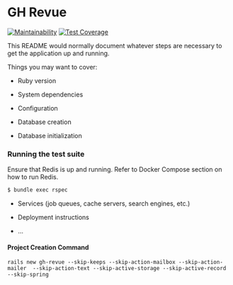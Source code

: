 # GH Revue

[![Maintainability](https://api.codeclimate.com/v1/badges/c3f01036cb563d5d5b37/maintainability)](https://codeclimate.com/github/ghosteathuman/gh-revue/maintainability)
[![Test Coverage](https://api.codeclimate.com/v1/badges/c3f01036cb563d5d5b37/test_coverage)](https://codeclimate.com/github/ghosteathuman/gh-revue/test_coverage)

This README would normally document whatever steps are necessary to get the
application up and running.

Things you may want to cover:

* Ruby version

* System dependencies

* Configuration

* Database creation

* Database initialization

### Running the test suite

Ensure that Redis is up and running. Refer to Docker Compose section on how to run Redis.

```bash
$ bundle exec rspec
```

* Services (job queues, cache servers, search engines, etc.)

* Deployment instructions

* ...

#### Project Creation Command
```
rails new gh-revue --skip-keeps --skip-action-mailbox --skip-action-mailer  --skip-action-text --skip-active-storage --skip-active-record --skip-spring
```
